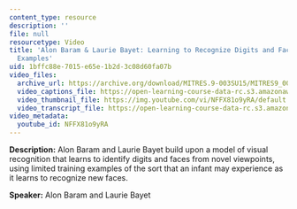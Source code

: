 ```yaml
---
content_type: resource
description: ''
file: null
resourcetype: Video
title: 'Alon Baram & Laurie Bayet: Learning to Recognize Digits and Faces from Few
  Examples'
uid: 1bffc88e-7015-e65e-1b2d-3c08d60fa07b
video_files:
  archive_url: https://archive.org/download/MITRES.9-003SU15/MITRES9_003SU15_Project_4_300k.mp4
  video_captions_file: https://open-learning-course-data-rc.s3.amazonaws.com/res-9-003-brains-minds-and-machines-summer-course-summer-2015/536f32402e215bc8819145fe4dcfbfe0_NFFX81o9yRA.vtt
  video_thumbnail_file: https://img.youtube.com/vi/NFFX81o9yRA/default.jpg
  video_transcript_file: https://open-learning-course-data-rc.s3.amazonaws.com/res-9-003-brains-minds-and-machines-summer-course-summer-2015/48a6d6cf33436ecbdb992038c9f7e18f_NFFX81o9yRA.pdf
video_metadata:
  youtube_id: NFFX81o9yRA
---
```


**Description:** Alon Baram and Laurie Bayet build upon a model of visual recognition that learns to identify digits and faces from novel viewpoints, using limited training examples of the sort that an infant may experience as it learns to recognize new faces.

**Speaker:** Alon Baram and Laurie Bayet